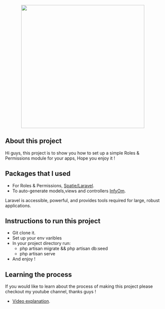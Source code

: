<p align="center"><img src="https://res.cloudinary.com/dtfbvvkyp/image/upload/v1566331377/laravel-logolockup-cmyk-red.svg" width="400"></p>

## About this project

Hi guys, this project is to show you how to set up a simple Roles & Permissions module for your apps, Hope you enjoy it !

## Packages that I used

-   For Roles & Permissions, [Spatie/Laravel](https://github.com/spatie/laravel-permission).
-   To auto-generate models,views and controllers [InfyOm](https://labs.infyom.com/laravelgenerator/).

Laravel is accessible, powerful, and provides tools required for large, robust applications.

## Instructions to run this project

-   Git clone it.
-   Set up your env varibles
-   In your project directory run:
    -   php artisan migrate && php artisan db:seed
    -   php artisan serve
-   And enjoy !

## Learning the process

If you would like to learn about the process of making this project please checkout my youtube channel, thanks guys !

-   [Video explanation](https://www.youtube.com/channel/UCrEqOvzltRtuCPgURpdfyXw?view_as=subscriber).

